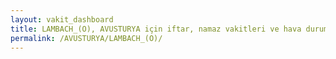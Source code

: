 ```yaml
---
layout: vakit_dashboard
title: LAMBACH_(O), AVUSTURYA için iftar, namaz vakitleri ve hava durumu - ilçe/eyalet seç
permalink: /AVUSTURYA/LAMBACH_(O)/
---
```


<script type="text/javascript">
  var GLOBAL_COUNTRY = 'AVUSTURYA';
  var GLOBAL_CITY = 'LAMBACH_(O)';
  var GLOBAL_STATE = '';
  var lat = 72;
  var lon = 21;
</script>
